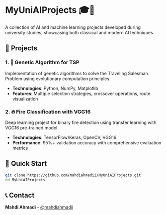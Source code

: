 # MyUniAIProjects 🎓🤖

A collection of AI and machine learning projects developed during university studies, showcasing both classical and modern AI techniques.

## 📂 Projects

### 1. 🧬 Genetic Algorithm for TSP
Implementation of genetic algorithms to solve the Traveling Salesman Problem using evolutionary computation principles.
- **Technologies**: Python, NumPy, Matplotlib
- **Features**: Multiple selection strategies, crossover operations, route visualization

### 2. 🔥 Fire Classification with VGG16
Deep learning project for binary fire detection using transfer learning with VGG16 pre-trained model.
- **Technologies**: TensorFlow/Keras, OpenCV, VGG16
- **Performance**: 95%+ validation accuracy with comprehensive evaluation metrics

## 🚀 Quick Start
```bash
git clone https://github.com/mahdiahmadii/MyUniAIProjects.git
cd MyUniAIProjects
```

## 📞 Contact
**Mahdi Ahmadi** - [@mahdiahmadii](https://github.com/mahdiahmadii)
